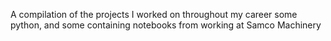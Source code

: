 A compilation of the projects I worked on throughout my career
some python, and some containing notebooks from working at Samco Machinery
